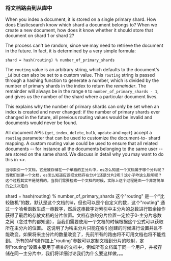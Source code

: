 ### 将文档路由到从库中

When you index a document, it is stored on a single primary shard. How does
Elasticsearch know which shard a document belongs to?  When we create a new
document, how does it know whether it should store that document on shard 1 or
shard 2?

The process can't be random, since we may need to retrieve the document in the
future. In fact, it is determined by a very simple formula:

    shard = hash(routing) % number_of_primary_shards

The `routing` value is an arbitrary string, which defaults to the document's
`_id` but can also be set to a custom value. This `routing` string is passed
through a hashing function to generate a number, which is divided by the
number of primary shards in the index to return the _remainder_. The remainder
will always be in the range `0` to `number_of_primary_shards - 1`, and gives
us the number of the shard where a particular document lives.

This explains why the number of primary shards can only be set when an index
is created and never changed:  if the number of primary shards ever changed in
the future, all previous routing values would be invalid and documents would
never be found.

All document APIs (`get`, `index`, `delete`, `bulk`, `update` and `mget`)
accept a `routing` parameter that can be used to customize the document-to-
shard mapping. A custom routing value could be used to ensure that all related
documents -- for instance all the documents belonging to the same user -- are
stored on the same shard. We discuss in detail why you may want to do this in
<<scale>>.


    当你索引一个文档，它是被存储在一个单独的主分片中，es怎么知道一个文档属于哪个分片呢？当我们创建一个文档，es怎么知道应该把文档存在分片1还是分片2呢？这小子咋这么聪明呢？
    这个过程其实不是随机的，当我们需要检索一个文档的时候，实际上这个过程是由一个非常简单的公式决定的
 shard = hash(routing) % number_of_primary_shards
    这个"routing" 是一个“比较随机”的数，默认是这个文档的id，但也可以是个自定义的数，这个"routing" 通过一个哈希函数生成一串数字，然后这串数字对索引中主分片的总数进行取余操作获得了最后的存放文档的分片位置。文档存放的分片位置一定位于0-主分片总数之间（念过书的都知道），当我们需要使用一个文档的时候根据这个公式可以获取所在主分片的位置。
    这说明了为啥主分片只能在索引创建的时候进行设置并且不能改变。如果将来主分片的数量改变了，先前所有的路由将不可用文档也将不能找到。
    所有的API操作加上"routing"参数可以定制文档到分片的映射，定制“routing”设置主要用于相关的文档中，例如所有文档属于同一个用户，并被存储在同一主分片中，我们将详细讨论我们为什么要这样做。。。
